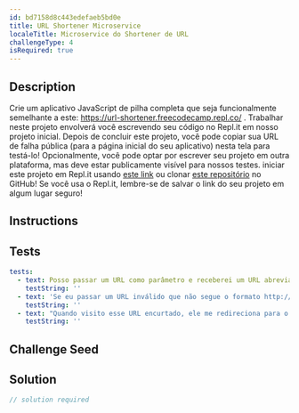 ```yaml
---
id: bd7158d8c443edefaeb5bd0e
title: URL Shortener Microservice
localeTitle: Microservice do Shortener de URL
challengeType: 4
isRequired: true
---
```


## Description
<section id='description'> 
Crie um aplicativo JavaScript de pilha completa que seja funcionalmente semelhante a este: <a href='https://url-shortener.freecodecamp.repl.co/' target='_blank'>https://url-shortener.freecodecamp.repl.co/</a> . 
Trabalhar neste projeto envolverá você escrevendo seu código no Repl.it em nosso projeto inicial. Depois de concluir este projeto, você pode copiar sua URL de falha pública (para a página inicial do seu aplicativo) nesta tela para testá-lo! Opcionalmente, você pode optar por escrever seu projeto em outra plataforma, mas deve estar publicamente visível para nossos testes. 
iniciar este projeto em Repl.it usando <a href='https://repl.it/github/freeCodeCamp/boilerplate-project-urlshortener' target='_blank'>este link</a> ou clonar <a href='https://github.com/freeCodeCamp/boilerplate-project-urlshortener/'>este repositório</a> no GitHub! Se você usa o Repl.it, lembre-se de salvar o link do seu projeto em algum lugar seguro! 
</section>

## Instructions
<section id='instructions'> 

</section>

## Tests
<section id='tests'>

```yml
tests:
  - text: Posso passar um URL como parâmetro e receberei um URL abreviado na resposta JSON.
    testString: ''
  - text: 'Se eu passar um URL inválido que não segue o formato http://www.example.com válido, a resposta JSON conterá um erro.'
    testString: ''
  - text: "Quando visito esse URL encurtado, ele me redireciona para o meu link original."
    testString: ''

```

</section>

## Challenge Seed
<section id='challengeSeed'>

</section>

## Solution
<section id='solution'>

```js
// solution required
```

</section>

